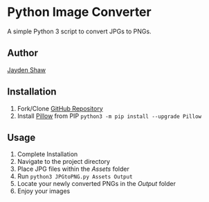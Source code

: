 # Python Image Converter
A simple Python 3 script to convert JPGs to PNGs. 

## Author
[Jayden Shaw](https://github.com/jshaw990/)

## Installation
1. Fork/Clone [GitHub Repository](https://github.com/jshaw990/Image_Converter_PY)
2. Install [Pillow](https://pypi.org/project/Pillow/) from PIP `python3 -m pip install --upgrade Pillow`

## Usage
1. Complete Installation
2. Navigate to the project directory
3. Place JPG files within the *Assets* folder
4. Run `python3 JPGtoPNG.py Assets Output`
5. Locate your newly converted PNGs in the *Output* folder
6. Enjoy your images